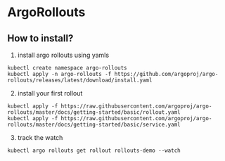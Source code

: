 # ArgoRollouts

## How to install?
1. install argo rollouts using yamls
```
kubectl create namespace argo-rollouts
kubectl apply -n argo-rollouts -f https://github.com/argoproj/argo-rollouts/releases/latest/download/install.yaml
```


2. install your first rollout
```
kubectl apply -f https://raw.githubusercontent.com/argoproj/argo-rollouts/master/docs/getting-started/basic/rollout.yaml
kubectl apply -f https://raw.githubusercontent.com/argoproj/argo-rollouts/master/docs/getting-started/basic/service.yaml
```


3. track the watch
```
kubectl argo rollouts get rollout rollouts-demo --watch
```


